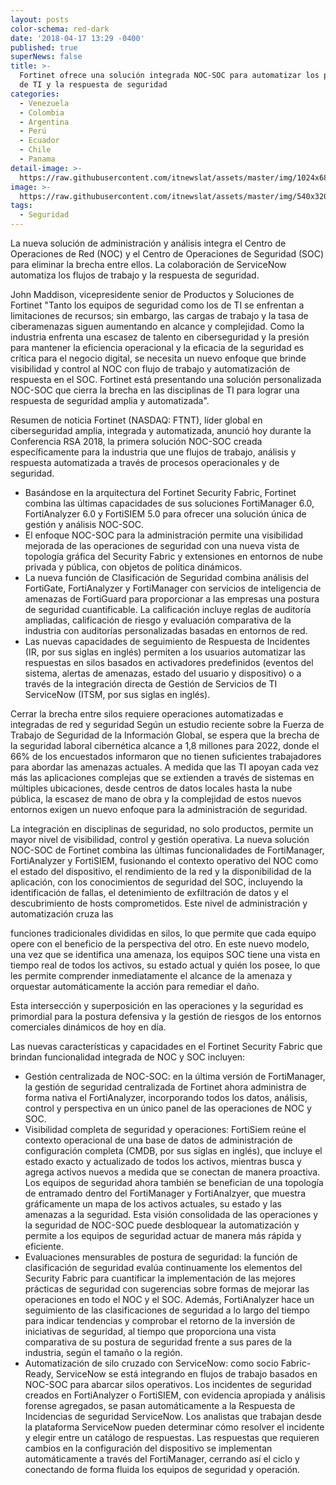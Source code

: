 ```yaml
---
layout: posts
color-schema: red-dark
date: '2018-04-17 13:29 -0400'
published: true
superNews: false
title: >-
  Fortinet ofrece una solución integrada NOC-SOC para automatizar los procesos
  de TI y la respuesta de seguridad 
categories:
  - Venezuela
  - Colombia
  - Argentina
  - Perú
  - Ecuador
  - Chile
  - Panama
detail-image: >-
  https://raw.githubusercontent.com/itnewslat/assets/master/img/1024x680/Fortinet-g.jpg
image: >-
  https://raw.githubusercontent.com/itnewslat/assets/master/img/540x320/Fortinet-p.jpg
tags:
  - Seguridad
---
```

La nueva solución de administración y análisis integra el Centro de Operaciones de Red (NOC) y el Centro de Operaciones de Seguridad (SOC) para eliminar la brecha entre ellos. La colaboración de ServiceNow automatiza los flujos de trabajo y la respuesta de seguridad. 
 
John Maddison, vicepresidente senior de Productos y Soluciones de Fortinet "Tanto los equipos de seguridad como los de TI se enfrentan a limitaciones de recursos; sin embargo, las cargas de trabajo y la tasa de ciberamenazas siguen aumentando en alcance y complejidad. Como la industria enfrenta una escasez de talento en ciberseguridad y la presión para mantener la eficiencia operacional y la eficacia de la seguridad es crítica para el negocio digital, se necesita un nuevo enfoque que brinde visibilidad y control al NOC con flujo de trabajo y automatización de respuesta en el SOC. Fortinet está presentando una solución personalizada NOC-SOC que cierra la brecha en las disciplinas de TI para lograr una respuesta de seguridad amplia y automatizada".   
 
Resumen de noticia Fortinet (NASDAQ: FTNT), líder global en ciberseguridad amplia, integrada y automatizada, anunció hoy durante la Conferencia RSA 2018, la primera solución NOC-SOC creada específicamente para la industria que une flujos de trabajo, análisis y respuesta automatizada a través de procesos operacionales y de seguridad.  
 
- Basándose en la arquitectura del Fortinet Security Fabric, Fortinet combina las últimas capacidades de sus soluciones FortiManager 6.0, FortiAnalyzer 6.0 y FortiSIEM 5.0 para ofrecer una solución única de gestión y análisis NOC-SOC.  
- El enfoque NOC-SOC para la administración permite una visibilidad mejorada de las operaciones de seguridad con una nueva vista de topología gráfica del Security Fabric y extensiones en entornos de nube privada y pública, con objetos de política dinámicos.  
- La nueva función de Clasificación de Seguridad combina análisis del FortiGate, FortiAnalyzer y FortiManager con servicios de inteligencia de amenazas de FortiGuard para proporcionar a las empresas una postura de seguridad cuantificable. La calificación incluye reglas de auditoría ampliadas, calificación de riesgo y evaluación comparativa de la industria con auditorías personalizadas basadas en entornos de red. 
- Las nuevas capacidades de seguimiento de Respuesta de Incidentes (IR, por sus siglas en inglés) permiten a los usuarios automatizar las respuestas en silos basados en activadores predefinidos (eventos del sistema, alertas de amenazas, estado del usuario y dispositivo) o a través de la integración directa de Gestión de Servicios de TI ServiceNow (ITSM, por sus siglas en inglés).

 
Cerrar la brecha entre silos requiere operaciones automatizadas e integradas de red y seguridad Según un estudio reciente sobre la Fuerza de Trabajo de Seguridad de la Información Global, se espera que la brecha de la seguridad laboral cibernética alcance a 1,8 millones para 2022, donde el 66% de los encuestados informaron que no tienen suficientes trabajadores para abordar las amenazas actuales. A medida que las TI apoyan cada vez más las aplicaciones complejas que se extienden a través de sistemas en múltiples ubicaciones, desde centros de datos locales hasta la nube pública, la escasez de mano de obra y la complejidad de estos nuevos entornos exigen un nuevo enfoque para la administración de seguridad.  
 
La integración en disciplinas de seguridad, no solo productos, permite un mayor nivel de visibilidad, control y gestión operativa. La nueva solución NOC-SOC de Fortinet combina las últimas funcionalidades de FortiManager, FortiAnalyzer y FortiSIEM, fusionando el contexto operativo del NOC como el estado del dispositivo, el rendimiento de la red y la disponibilidad de la aplicación, con los conocimientos de seguridad del SOC, incluyendo la identificación de fallas, el detenimiento de exfiltración de datos y el descubrimiento de hosts comprometidos. Este nivel de administración y automatización cruza las 

funciones tradicionales divididas en silos, lo que permite que cada equipo opere con el beneficio de la perspectiva del otro. En este nuevo modelo, una vez que se identifica una amenaza, los equipos SOC tiene una vista en tiempo real de todos los activos, su estado actual y quién los posee, lo que les permite comprender inmediatamente el alcance de la amenaza y orquestar automáticamente la acción para remediar el daño.  
 
Esta intersección y superposición en las operaciones y la seguridad es primordial para la postura defensiva y la gestión de riesgos de los entornos comerciales dinámicos de hoy en día. 

Las nuevas características y capacidades en el Fortinet Security Fabric que brindan funcionalidad integrada de NOC y SOC incluyen: 
 
- Gestión centralizada de NOC-SOC: en la última versión de FortiManager, la gestión de seguridad centralizada de Fortinet ahora administra de forma nativa el FortiAnalyzer, incorporando todos los datos, análisis, control y perspectiva en un único panel de las operaciones de NOC y SOC.  
- Visibilidad completa de seguridad y operaciones: FortiSiem reúne el contexto operacional de una base de datos de administración de configuración completa (CMDB, por sus siglas en inglés), que incluye el estado exacto y actualizado de todos los activos, mientras busca y agrega activos nuevos a medida que se conectan de manera proactiva. Los equipos de seguridad ahora también se benefician de una topología de entramado dentro del FortiManager y FortiAnalzyer, que muestra gráficamente un mapa de los activos actuales, su estado y las amenazas a la seguridad. Esta visión consolidada de las operaciones y la seguridad de NOC-SOC puede desbloquear la automatización y permite a los equipos de seguridad actuar de manera más rápida y eficiente.  
- Evaluaciones mensurables de postura de seguridad: la función de clasificación de seguridad evalúa continuamente los elementos del Security Fabric para cuantificar la implementación de las mejores prácticas de seguridad con sugerencias sobre formas de mejorar las operaciones en todo el NOC y el SOC. Además, FortiAnalyzer hace un seguimiento de las clasificaciones de seguridad a lo largo del tiempo para indicar tendencias y comprobar el retorno de la inversión de iniciativas de seguridad, al tiempo que proporciona una vista comparativa de su postura de seguridad frente a sus pares de la industria, según el tamaño o la región.  
- Automatización de silo cruzado con ServiceNow: como socio Fabric-Ready, ServiceNow se está integrando en flujos de trabajo basados en NOC-SOC para abarcar silos operativos. Los incidentes de seguridad creados en FortiAnalyzer o FortiSIEM, con evidencia apropiada y análisis forense agregados, se pasan automáticamente a la Respuesta de Incidencias de seguridad ServiceNow. Los analistas que trabajan desde la plataforma ServiceNow pueden determinar cómo resolver el incidente y elegir entre un catálogo de respuestas. Las respuestas que requieren cambios en la configuración del dispositivo se implementan automáticamente a través del FortiManager, cerrando así el ciclo y conectando de forma fluida los equipos de seguridad y operación. 
